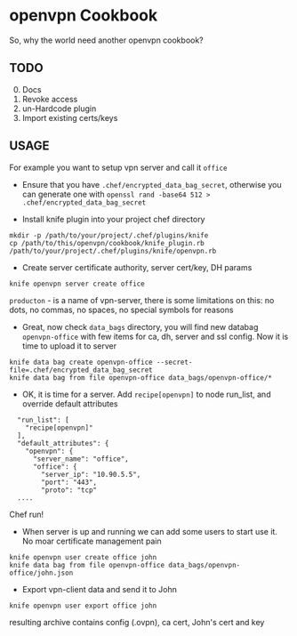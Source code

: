 openvpn Cookbook
================

So, why the world need another openvpn cookbook?

TODO
----------------

0. Docs
1. Revoke access
2. un-Hardcode plugin
3. Import existing certs/keys

USAGE
----------------

For example you want to setup vpn server and call it ```office```

* Ensure that you have ```.chef/encrypted_data_bag_secret```, otherwise you can generate one with ```openssl rand -base64 512 > .chef/encrypted_data_bag_secret```

* Install knife plugin into your project chef directory 

```
mkdir -p /path/to/your/project/.chef/plugins/knife
cp /path/to/this/openvpn/cookbook/knife_plugin.rb /path/to/your/project/.chef/plugins/knife/openvpn.rb
```

* Create server certificate authority, server cert/key, DH params

```
knife openvpn server create office
```

```producton``` - is a name of vpn-server, there is some limitations on this: no dots, no commas, no spaces, no special symbols for reasons

* Great, now check ```data_bags``` directory, you will find new databag ```openvpn-office``` with few items for ca, dh, server and ssl config. Now it is time to upload it to server

```
knife data bag create openvpn-office --secret-file=.chef/encrypted_data_bag_secret
knife data bag from file openvpn-office data_bags/openvpn-office/*
```

* OK, it is time for a server. Add ```recipe[openvpn]``` to node run_list, and override default attributes

```
  "run_list": [
    "recipe[openvpn]"
  ],
  "default_attributes": {
    "openvpn": {
      "server_name": "office",
      "office": {
        "server_ip": "10.90.5.5",
        "port": "443",
        "proto": "tcp"
  ....

```
Chef run! 

* When server is up and running we can add some users to start use it. No moar certificate management pain

```
knife openvpn user create office john
knife data bag from file openvpn-office data_bags/openvpn-office/john.json
```

* Export vpn-client data and send it to John

```
knife openvpn user export office john
```
resulting archive contains config (.ovpn), ca cert, John's cert and key






